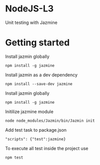 # NodeJS-L3
Unit testing with Jazmine

# Getting started

Install jazmin globally
```PS
npm install -g jazmine
```

Install jazmin as a dev dependency
```PS
npm install --save-dev jazmine
```

Install jazmin globally
```PS
npm install -g jazmine
```

Initilize jazmine module
```PS
node node_modules/Jazmin/bin/Jazmin init
```

Add test task to package.json
```JS
"scripts": {"test":jazmine}
```

To execute all test inside the project use
```PS
npm test
```
